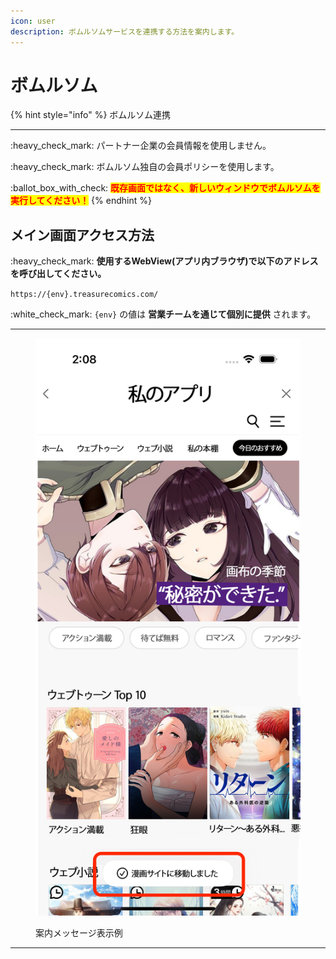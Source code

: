 ```yaml
---
icon: user
description: ボムルソムサービスを連携する方法を案内します。
---
```


# ボムルソム

{% hint style="info" %}
ボムルソム連携

***

:heavy\_check\_mark: パートナー企業の会員情報を使用しません。

:heavy\_check\_mark: ボムルソム独自の会員ポリシーを使用します。

:ballot\_box\_with\_check: <mark style="color:red;">**既存画面ではなく、新しいウィンドウでボムルソムを実行してください！**</mark>
{% endhint %}

## メイン画面アクセス方法

:heavy\_check\_mark: **使用するWebView(アプリ内ブラウザ)で以下のアドレスを呼び出してください。**

`https://{env}.treasurecomics.com/`

:white\_check\_mark: `{env}` の値は **営業チームを通じて個別に提供** されます。

***

<figure><img src="../.gitbook/assets/bomulseom_jp (1).jpg" alt=""><figcaption><p>案内メッセージ表示例</p></figcaption></figure>

***

